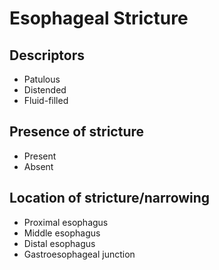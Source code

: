 # Esophageal Stricture

## Descriptors

- Patulous
- Distended
- Fluid-filled

## Presence of stricture

- Present
- Absent

## Location of stricture/narrowing

- Proximal esophagus
- Middle esophagus
- Distal esophagus
- Gastroesophageal junction

